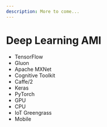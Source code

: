 ```yaml
---
description: More to come...
---
```


# Deep Learning AMI

* TensorFlow
* Gluon
* Apache MXNet
* Cognitive Toolkit
* Caffe/2
* Keras
* PyTorch
* GPU
* CPU
* IoT Greengrass
* Mobile


